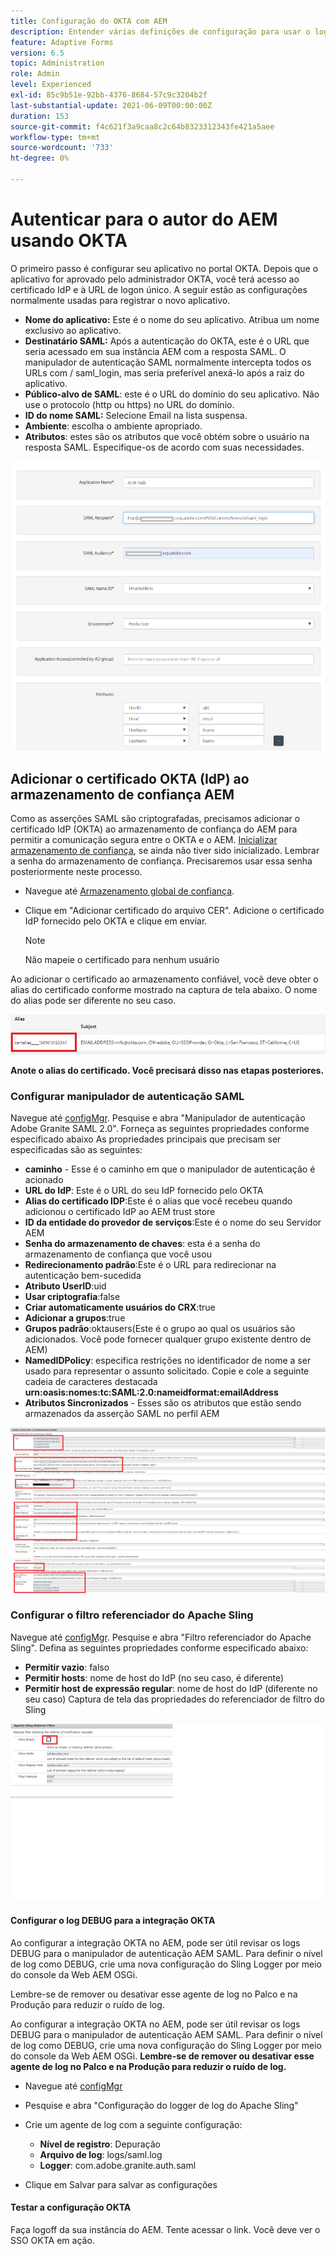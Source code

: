 ```yaml
---
title: Configuração do OKTA com AEM
description: Entender várias definições de configuração para usar o logon único usando o okta
feature: Adaptive Forms
version: 6.5
topic: Administration
role: Admin
level: Experienced
exl-id: 85c9b51e-92bb-4376-8684-57c9c3204b2f
last-substantial-update: 2021-06-09T00:00:00Z
duration: 153
source-git-commit: f4c621f3a9caa8c2c64b8323312343fe421a5aee
workflow-type: tm+mt
source-wordcount: '733'
ht-degree: 0%

---
```


# Autenticar para o autor do AEM usando OKTA

O primeiro passo é configurar seu aplicativo no portal OKTA. Depois que o aplicativo for aprovado pelo administrador OKTA, você terá acesso ao certificado IdP e à URL de logon único. A seguir estão as configurações normalmente usadas para registrar o novo aplicativo.

* **Nome do aplicativo:** Este é o nome do seu aplicativo. Atribua um nome exclusivo ao aplicativo.
* **Destinatário SAML:** Após a autenticação do OKTA, este é o URL que seria acessado em sua instância AEM com a resposta SAML. O manipulador de autenticação SAML normalmente intercepta todos os URLs com / saml_login, mas seria preferível anexá-lo após a raiz do aplicativo.
* **Público-alvo de SAML**: este é o URL do domínio do seu aplicativo. Não use o protocolo (http ou https) no URL do domínio.
* **ID do nome SAML:** Selecione Email na lista suspensa.
* **Ambiente**: escolha o ambiente apropriado.
* **Atributos**: estes são os atributos que você obtém sobre o usuário na resposta SAML. Especifique-os de acordo com suas necessidades.


![okta-application](assets/okta-app-settings-blurred.PNG)


## Adicionar o certificado OKTA (IdP) ao armazenamento de confiança AEM

Como as asserções SAML são criptografadas, precisamos adicionar o certificado IdP (OKTA) ao armazenamento de confiança do AEM para permitir a comunicação segura entre o OKTA e o AEM.
[Inicializar armazenamento de confiança](http://localhost:4502/libs/granite/security/content/truststore.html), se ainda não tiver sido inicializado.
Lembrar a senha do armazenamento de confiança. Precisaremos usar essa senha posteriormente neste processo.

* Navegue até [Armazenamento global de confiança](http://localhost:4502/libs/granite/security/content/truststore.html).
* Clique em &quot;Adicionar certificado do arquivo CER&quot;. Adicione o certificado IdP fornecido pelo OKTA e clique em enviar.

  >[!NOTE]
  >
  >Não mapeie o certificado para nenhum usuário

Ao adicionar o certificado ao armazenamento confiável, você deve obter o alias do certificado conforme mostrado na captura de tela abaixo. O nome do alias pode ser diferente no seu caso.

![Alias de certificado](assets/cert-alias.PNG)

**Anote o alias do certificado. Você precisará disso nas etapas posteriores.**

### Configurar manipulador de autenticação SAML

Navegue até [configMgr](http://localhost:4502/system/console/configMgr).
Pesquise e abra &quot;Manipulador de autenticação Adobe Granite SAML 2.0&quot;.
Forneça as seguintes propriedades conforme especificado abaixo As propriedades principais que precisam ser especificadas são as seguintes:

* **caminho** - Esse é o caminho em que o manipulador de autenticação é acionado
* **URL do IdP**: Este é o URL do seu IdP fornecido pelo OKTA
* **Alias do certificado IDP**:Este é o alias que você recebeu quando adicionou o certificado IdP ao AEM trust store
* **ID da entidade do provedor de serviços**:Este é o nome do seu Servidor AEM
* **Senha do armazenamento de chaves**: esta é a senha do armazenamento de confiança que você usou
* **Redirecionamento padrão**:Este é o URL para redirecionar na autenticação bem-sucedida
* **Atributo UserID**:uid
* **Usar criptografia**:false
* **Criar automaticamente usuários do CRX**:true
* **Adicionar a grupos**:true
* **Grupos padrão**:oktausers(Este é o grupo ao qual os usuários são adicionados. Você pode fornecer qualquer grupo existente dentro de AEM)
* **NamedIDPolicy**: especifica restrições no identificador de nome a ser usado para representar o assunto solicitado. Copie e cole a seguinte cadeia de caracteres destacada **urn:oasis:nomes:tc:SAML:2.0:nameidformat:emailAddress**
* **Atributos Sincronizados** - Esses são os atributos que estão sendo armazenados da asserção SAML no perfil AEM

![saml-authentication-handler](assets/saml-authentication-settings-blurred.PNG)

### Configurar o filtro referenciador do Apache Sling

Navegue até [configMgr](http://localhost:4502/system/console/configMgr).
Pesquise e abra &quot;Filtro referenciador do Apache Sling&quot;. Defina as seguintes propriedades conforme especificado abaixo:

* **Permitir vazio**: falso
* **Permitir hosts**: nome de host do IdP (no seu caso, é diferente)
* **Permitir host de expressão regular**: nome de host do IdP (diferente no seu caso) Captura de tela das propriedades do referenciador de filtro do Sling

![referrer-filter](assets/okta-referrer.png)

#### Configurar o log DEBUG para a integração OKTA

Ao configurar a integração OKTA no AEM, pode ser útil revisar os logs DEBUG para o manipulador de autenticação AEM SAML. Para definir o nível de log como DEBUG, crie uma nova configuração do Sling Logger por meio do console da Web AEM OSGi.

Lembre-se de remover ou desativar esse agente de log no Palco e na Produção para reduzir o ruído de log.

Ao configurar a integração OKTA no AEM, pode ser útil revisar os logs DEBUG para o manipulador de autenticação AEM SAML. Para definir o nível de log como DEBUG, crie uma nova configuração do Sling Logger por meio do console da Web AEM OSGi.
**Lembre-se de remover ou desativar esse agente de log no Palco e na Produção para reduzir o ruído de log.**
* Navegue até [configMgr](http://localhost:4502/system/console/configMgr)

* Pesquise e abra &quot;Configuração do logger de log do Apache Sling&quot;
* Crie um agente de log com a seguinte configuração:
   * **Nível de registro**: Depuração
   * **Arquivo de log**: logs/saml.log
   * **Logger**: com.adobe.granite.auth.saml
* Clique em Salvar para salvar as configurações

#### Testar a configuração OKTA

Faça logoff da sua instância do AEM. Tente acessar o link. Você deve ver o SSO OKTA em ação.
